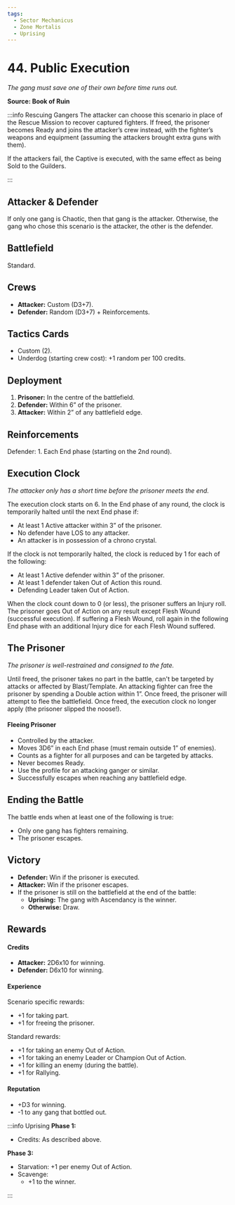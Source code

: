 ```yaml
---
tags:
  - Sector Mechanicus
  - Zone Mortalis
  - Uprising
---
```


# 44. Public Execution

_The gang must save one of their own before time runs out._

**Source: Book of Ruin**

:::info Rescuing Gangers
The attacker can choose this scenario in place of the Rescue Mission to recover captured fighters. If freed, the prisoner becomes Ready and joins the attacker’s crew instead, with the fighter’s weapons and equipment (assuming the attackers brought extra guns with them).

If the attackers fail, the Captive is executed, with the same effect as being Sold to the Guilders.

:::

## Attacker & Defender

If only one gang is Chaotic, then that gang is the attacker. Otherwise, the gang who chose this scenario is the attacker, the other is the defender.

## Battlefield

Standard.

## Crews

- **Attacker:** Custom (D3+7).
- **Defender:** Random (D3+7) + Reinforcements.

## Tactics Cards

- Custom (2).
- Underdog (starting crew cost): +1 random per 100 credits.

## Deployment

1. **Prisoner:** In the centre of the battlefield.
1. **Defender:** Within 6” of the prisoner.
1. **Attacker:** Within 2” of any battlefield edge.

## Reinforcements

Defender: 1.
Each End phase (starting on the 2nd round).

## Execution Clock

_The attacker only has a short time before the prisoner meets the end._

The execution clock starts on 6. In the End phase of any round, the clock is temporarily halted until the next End phase if:

- At least 1 Active attacker within 3” of the prisoner.
- No defender have LOS to any attacker.
- An attacker is in possession of a chrono crystal.

If the clock is not temporarily halted, the clock is reduced by 1 for each of the following:

- At least 1 Active defender within 3” of the prisoner.
- At least 1 defender taken Out of Action this round.
- Defending Leader taken Out of Action.

When the clock count down to 0 (or less), the prisoner suffers an Injury roll. The prisoner goes Out of Action on any result except Flesh Wound (successful execution). If suffering a Flesh Wound, roll again in the following End phase with an additional Injury dice for each Flesh Wound suffered.

## The Prisoner

_The prisoner is well-restrained and consigned to the fate._

Until freed, the prisoner takes no part in the battle, can't be targeted by attacks or affected by Blast/Template. An attacking fighter can free the prisoner by spending a Double action within 1”. Once freed, the prisoner will attempt to flee the battlefield. Once freed, the execution clock no longer apply (the prisoner slipped the noose!).

#### Fleeing Prisoner

- Controlled by the attacker.
- Moves 3D6” in each End phase (must remain outside 1” of enemies).
- Counts as a fighter for all purposes and can be targeted by attacks.
- Never becomes Ready.
- Use the profile for an attacking ganger or similar.
- Successfully escapes when reaching any battlefield edge.

## Ending the Battle

The battle ends when at least one of the following is true:

- Only one gang has fighters remaining.
- The prisoner escapes.

## Victory

- **Defender:** Win if the prisoner is executed.
- **Attacker:** Win if the prisoner escapes.
- If the prisoner is still on the battlefield at the end of the battle:
  - **Uprising:** The gang with Ascendancy is the winner.
  - **Otherwise:** Draw.

## Rewards

#### Credits

- **Attacker:** 2D6x10 for winning.
- **Defender:** D6x10 for winning.

#### Experience

Scenario specific rewards:

- +1 for taking part.
- +1 for freeing the prisoner.

Standard rewards:

- +1 for taking an enemy Out of Action.
- +1 for taking an enemy Leader or Champion Out of Action.
- +1 for killing an enemy (during the battle).
- +1 for Rallying.

#### Reputation

- +D3 for winning.
- -1 to any gang that bottled out.

:::info Uprising
**Phase 1:**

- Credits: As described above.

**Phase 3:**

- Starvation: +1 per enemy Out of Action.
- Scavenge:
  - +1 to the winner.

:::
